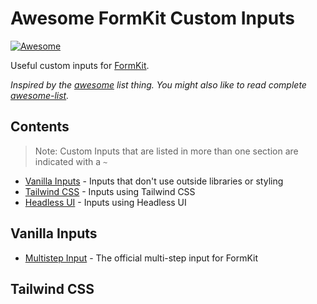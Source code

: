 # Awesome FormKit Custom Inputs

[![Awesome](https://cdn.rawgit.com/sindresorhus/awesome/d7305f38d29fed78fa85652e3a63e154dd8e8829/media/badge.svg)](https://github.com/sindresorhus/awesome)

Useful custom inputs for [FormKit](https://formkit.com/).

*Inspired by the [awesome](https://github.com/sindresorhus/awesome) list thing. You might also like to read complete [awesome-list](https://github.com/sindresorhus/awesome).*

## Contents
> Note: Custom Inputs that are listed in more than one section are indicated with a `~`

- [Vanilla Inputs](#vanilla) - Inputs that don't use outside libraries or styling
- [Tailwind CSS](#tailwind_css) - Inputs using Tailwind CSS
- [Headless UI](#headless_ui) - Inputs using Headless UI

## Vanilla Inputs

- [Multistep Input](https://formkit.com/plugins/multi-step) - The official multi-step input for FormKit

## Tailwind CSS
